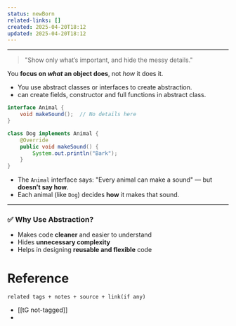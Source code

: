 ```yaml
---
status: newBorn
related-links: []
created: 2025-04-20T18:12
updated: 2025-04-20T18:12
---
```

---

> "Show only what’s important, and hide the messy details."

You **focus on _what_ an object does**, not _how_ it does it.

- You use abstract classes or interfaces to create abstraction.
- can create fields, constructor and full functions in abstract class.

```java
interface Animal {
    void makeSound();  // No details here
}

class Dog implements Animal {
	@Override
    public void makeSound() {
        System.out.println("Bark");
    }
}
```

- The `Animal` interface says: "Every animal can make a sound" — but **doesn’t say how**.
- Each animal (like `Dog`) decides **how** it makes that sound.

---

### ✅ Why Use Abstraction?

- Makes code **cleaner** and easier to understand
- Hides **unnecessary complexity**
- Helps in designing **reusable and flexible** code



# Reference
`related tags + notes + source + link(if any)`
 
- [[tG not-tagged]]
- 